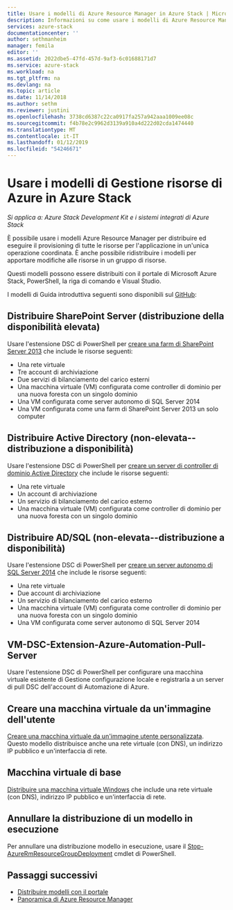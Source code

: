 ```yaml
---
title: Usare i modelli di Azure Resource Manager in Azure Stack | Microsoft Docs
description: Informazioni su come usare i modelli di Azure Resource Manager in Azure Stack per il provisioning delle risorse.
services: azure-stack
documentationcenter: ''
author: sethmanheim
manager: femila
editor: ''
ms.assetid: 2022dbe5-47fd-457d-9af3-6c01688171d7
ms.service: azure-stack
ms.workload: na
ms.tgt_pltfrm: na
ms.devlang: na
ms.topic: article
ms.date: 11/14/2018
ms.author: sethm
ms.reviewer: justini
ms.openlocfilehash: 3738cd6387c22ca0917fa257a942aaa1009ee08c
ms.sourcegitcommit: f4b78e2c9962d3139a910a4d222d02cda1474440
ms.translationtype: MT
ms.contentlocale: it-IT
ms.lasthandoff: 01/12/2019
ms.locfileid: "54246671"
---
```

# <a name="use-azure-resource-manager-templates-in-azure-stack"></a>Usare i modelli di Gestione risorse di Azure in Azure Stack

*Si applica a: Azure Stack Development Kit e i sistemi integrati di Azure Stack*

È possibile usare i modelli Azure Resource Manager per distribuire ed eseguire il provisioning di tutte le risorse per l'applicazione in un'unica operazione coordinata. È anche possibile ridistribuire i modelli per apportare modifiche alle risorse in un gruppo di risorse.

Questi modelli possono essere distribuiti con il portale di Microsoft Azure Stack, PowerShell, la riga di comando e Visual Studio.

I modelli di Guida introduttiva seguenti sono disponibili sul [GitHub](https://aka.ms/azurestackgithub):

## <a name="deploy-sharepoint-server-non-high-availability-deployment"></a>Distribuire SharePoint Server (distribuzione della disponibilità elevata)

Usare l'estensione DSC di PowerShell per [creare una farm di SharePoint Server 2013](https://github.com/Azure/AzureStack-QuickStart-Templates/tree/master/sharepoint-2013-non-ha) che include le risorse seguenti:

* Una rete virtuale
* Tre account di archiviazione
* Due servizi di bilanciamento del carico esterni
* Una macchina virtuale (VM) configurata come controller di dominio per una nuova foresta con un singolo dominio
* Una VM configurata come server autonomo di SQL Server 2014
* Una VM configurata come una farm di SharePoint Server 2013 un solo computer

## <a name="deploy-ad-non-high-availability-deployment"></a>Distribuire Active Directory (non-elevata--distribuzione a disponibilità)

Usare l'estensione DSC di PowerShell per [creare un server di controller di dominio Active Directory](https://github.com/Azure/AzureStack-QuickStart-Templates/tree/master/ad-non-ha) che include le risorse seguenti:

* Una rete virtuale
* Un account di archiviazione
* Un servizio di bilanciamento del carico esterno
* Una macchina virtuale (VM) configurata come controller di dominio per una nuova foresta con un singolo dominio

## <a name="deploy-adsql-non-high-availability-deployment"></a>Distribuire AD/SQL (non-elevata--distribuzione a disponibilità)

Usare l'estensione DSC di PowerShell per [creare un server autonomo di SQL Server 2014](https://github.com/Azure/AzureStack-QuickStart-Templates/tree/master/sql-2014-non-ha) che include le risorse seguenti:

* Una rete virtuale
* Due account di archiviazione
* Un servizio di bilanciamento del carico esterno
* Una macchina virtuale (VM) configurata come controller di dominio per una nuova foresta con un singolo dominio
* Una VM configurata come server autonomo di SQL Server 2014

## <a name="vm-dsc-extension-azure-automation-pull-server"></a>VM-DSC-Extension-Azure-Automation-Pull-Server

Usare l'estensione DSC di PowerShell per configurare una macchina virtuale esistente di Gestione configurazione locale e registrarla a un server di pull DSC dell'account di Automazione di Azure.

## <a name="create-a-virtual-machine-from-a-user-image"></a>Creare una macchina virtuale da un'immagine dell'utente

[Creare una macchina virtuale da un'immagine utente personalizzata](https://github.com/Azure/AzureStack-QuickStart-Templates/tree/master/101-vm-from-user-image). Questo modello distribuisce anche una rete virtuale (con DNS), un indirizzo IP pubblico e un'interfaccia di rete.

## <a name="basic-virtual-machine"></a>Macchina virtuale di base

[Distribuire una macchina virtuale Windows](https://github.com/Azure/AzureStack-QuickStart-Templates/tree/master/101-simple-windows-vm) che include una rete virtuale (con DNS), indirizzo IP pubblico e un'interfaccia di rete.

## <a name="cancel-a-running-template-deployment"></a>Annullare la distribuzione di un modello in esecuzione

Per annullare una distribuzione modello in esecuzione, usare il [Stop-AzureRmResourceGroupDeployment](/powershell/module/azurerm.resources/stop-azurermresourcegroupdeployment) cmdlet di PowerShell.

## <a name="next-steps"></a>Passaggi successivi

* [Distribuire modelli con il portale](azure-stack-deploy-template-portal.md)
* [Panoramica di Azure Resource Manager](../../azure-resource-manager/resource-group-overview.md)
